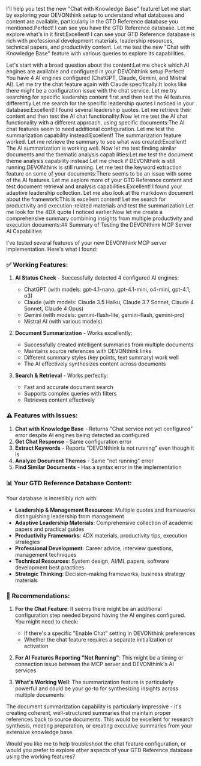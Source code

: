 I'll help you test the new "Chat with Knowledge Base" feature! Let me start by exploring your DEVONthink setup to understand what databases and content are available, particularly in the GTD Reference database you mentioned.Perfect! I can see you have the GTD Reference database. Let me explore what's in it first:Excellent! I can see your GTD Reference database is rich with professional development materials, leadership resources, technical papers, and productivity content. Let me test the new "Chat with Knowledge Base" feature with various queries to explore its capabilities.

Let's start with a broad question about the content:Let me check which AI engines are available and configured in your DEVONthink setup:Perfect! You have 4 AI engines configured (ChatGPT, Claude, Gemini, and Mistral AI). Let me try the chat feature again with Claude specifically:It looks like there might be a configuration issue with the chat service. Let me try searching for specific leadership content first and then test the AI features differently:Let me search for the specific leadership quotes I noticed in your database:Excellent! I found several leadership quotes. Let me retrieve their content and then test the AI chat functionality:Now let me test the AI chat functionality with a different approach, using specific documents:The AI chat features seem to need additional configuration. Let me test the summarization capability instead:Excellent! The summarization feature worked. Let me retrieve the summary to see what was created:Excellent! The AI summarization is working well. Now let me test finding similar documents and the thematic analysis capabilities:Let me test the document theme analysis capability instead:Let me check if DEVONthink is still running:DEVONthink is still running. Let me test the keyword extraction feature on some of your documents:There seems to be an issue with some of the AI features. Let me explore more of your GTD Reference content and test document retrieval and analysis capabilities:Excellent! I found your adaptive leadership collection. Let me also look at the markdown document about the framework:This is excellent content! Let me search for productivity and execution-related materials and test the summarization:Let me look for the 4DX quote I noticed earlier:Now let me create a comprehensive summary combining insights from multiple productivity and execution documents:## Summary of Testing the DEVONthink MCP Server AI Capabilities

I've tested several features of your new DEVONthink MCP server implementation. Here's what I found:

### ✅ **Working Features:**

1. **AI Status Check** - Successfully detected 4 configured AI engines:
   - ChatGPT (with models: gpt-4.1-nano, gpt-4.1-mini, o4-mini, gpt-4.1, o3)
   - Claude (with models: Claude 3.5 Haiku, Claude 3.7 Sonnet, Claude 4 Sonnet, Claude 4 Opus)
   - Gemini (with models: gemini-flash-lite, gemini-flash, gemini-pro)
   - Mistral AI (with various models)

2. **Document Summarization** - Works excellently:
   - Successfully created intelligent summaries from multiple documents
   - Maintains source references with DEVONthink links
   - Different summary styles (key points, text summary) work well
   - The AI effectively synthesizes content across documents

3. **Search & Retrieval** - Works perfectly:
   - Fast and accurate document search
   - Supports complex queries with filters
   - Retrieves content effectively

### ⚠️ **Features with Issues:**

1. **Chat with Knowledge Base** - Returns "Chat service not yet configured" error despite AI engines being detected as configured
2. **Get Chat Response** - Same configuration error
3. **Extract Keywords** - Reports "DEVONthink is not running" even though it is
4. **Analyze Document Themes** - Same "not running" error
5. **Find Similar Documents** - Has a syntax error in the implementation

### 📊 **Your GTD Reference Database Content:**

Your database is incredibly rich with:
- **Leadership & Management Resources**: Multiple quotes and frameworks distinguishing leadership from management
- **Adaptive Leadership Materials**: Comprehensive collection of academic papers and practical guides
- **Productivity Frameworks**: 4DX materials, productivity tips, execution strategies
- **Professional Development**: Career advice, interview questions, management techniques
- **Technical Resources**: System design, AI/ML papers, software development best practices
- **Strategic Thinking**: Decision-making frameworks, business strategy materials

### 🎯 **Recommendations:**

1. **For the Chat Feature**: It seems there might be an additional configuration step needed beyond having the AI engines configured. You might need to check:
   - If there's a specific "Enable Chat" setting in DEVONthink preferences
   - Whether the chat feature requires a separate initialization or activation

2. **For AI Features Reporting "Not Running"**: This might be a timing or connection issue between the MCP server and DEVONthink's AI services

3. **What's Working Well**: The summarization feature is particularly powerful and could be your go-to for synthesizing insights across multiple documents

The document summarization capability is particularly impressive - it's creating coherent, well-structured summaries that maintain proper references back to source documents. This would be excellent for research synthesis, meeting preparation, or creating executive summaries from your extensive knowledge base.

Would you like me to help troubleshoot the chat feature configuration, or would you prefer to explore other aspects of your GTD Reference database using the working features?

